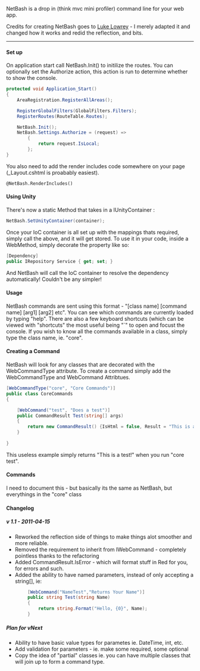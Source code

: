 NetBash is a drop in (think mvc mini profiler) command line for your web app.

Credits for creating NetBash goes to [Luke Lowrey](https://github.com/lukencode/NetBash) - I merely adapted it and changed how it works and redid the reflection, and bits.


----------


#### Set up
On application start call NetBash.Init() to initilize the routes. You can optionally set the Authorize action, this action is run to determine whether to show the console.

```csharp
protected void Application_Start()
{
	AreaRegistration.RegisterAllAreas();

	RegisterGlobalFilters(GlobalFilters.Filters);
	RegisterRoutes(RouteTable.Routes);

	NetBash.Init();
	NetBash.Settings.Authorize = (request) =>
		{
			return request.IsLocal;
		};
}
```

You also need to add the render includes code somewhere on your page (_Layout.cshtml is proabably easiest).

```
@NetBash.RenderIncludes()
```

#### Using Unity

There's now a static Method that takes in a IUnityContainer :

```csharp
NetBash.SetUnityContainer(container);
```

Once your IoC container is all set up with the mappings thats required, simply call the above, and it will get stored. To use it in your code, inside a WebMethod, simply decorate the property like so:

```csharp
[Dependency]
public IRepository Service { get; set; }
```

And NetBash will call the IoC container to resolve the dependency automatically! Couldn't be any simpler!
	
#### Usage
NetBash commands are sent using this format - "[class name] [command name] [arg1] [arg2] etc". You can see which commands are currently loaded by typing "help". There are also a few keyboard shortcuts (which can be viewed with "shortcuts" the most useful being "`" to open and focust the console. If you wish to know all the commands available in a class, simply type the class name, ie. "core".

#### Creating a Command
NetBash will look for any classes that are decorated with the WebCommandType attribute. To create a command simply add the WebCommandType and WebCommand Attribtues.

```csharp
[WebCommandType("core", "Core Commands")]
public class CoreCommands
{

	[WebCommand("test", "Does a test")]
	public CommandResult Test(string[] args)
	{
		return new CommandResult() {IsHtml = false, Result = "This is a test!"};
	}
	
}
```

This useless example simply returns "This is a test!" when you run "core test".

#### Commands

I need to document this - but basically its the same as NetBash, but everythings in the "core" class

#### Changelog

##### v 1.1 - 2011-04-15

- Reworked the reflection side of things to make things alot smoother and more reliable.
- Removed the requirement to inherit from IWebCommand - completely pointless thanks to the refactoring
- Added CommandResult.IsError - which will format stuff in Red for you, for errors and such.
- Added the ability to have named parameters, instead of only accepting a string[], ie:

```csharp
        [WebCommand("NameTest","Returns Your Name")]
        public string Test(string Name)
        {
            return string.Format("Hello, {0}", Name);
        }
```

##### Plan for vNext
- Ability to have basic value types for parametes ie. DateTime, int, etc.
- Add validation for parameters - ie. make some required, some optional
- Copy the idea of "partial" classes ie. you can have multiple classes that will join up to form a command type.